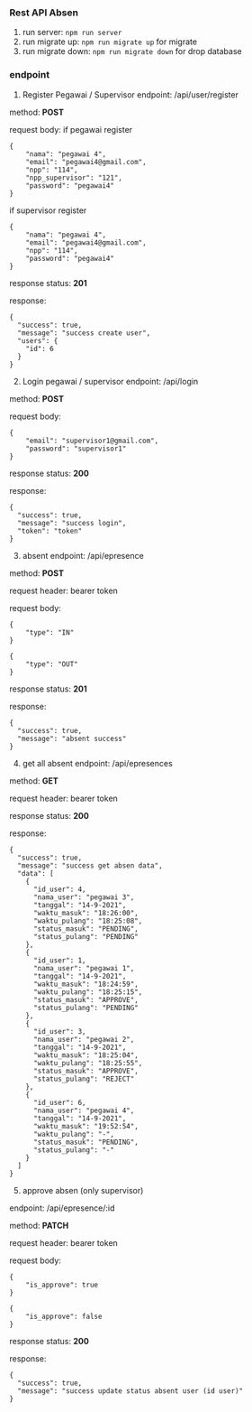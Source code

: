 ### Rest API Absen

1. run server: `npm run server`
2. run migrate up: `npm run migrate up` for migrate
3. run migrate down: `npm run migrate down` for drop database

### endpoint

1. Register Pegawai / Supervisor
   endpoint: /api/user/register

method: **POST**

request body:
if pegawai register

```
{
	"nama": "pegawai 4",
	"email": "pegawai4@gmail.com",
	"npp": "114",
	"npp_supervisor": "121",
	"password": "pegawai4"
}
```

if supervisor register

```
{
	"nama": "pegawai 4",
	"email": "pegawai4@gmail.com",
	"npp": "114",
	"password": "pegawai4"
}
```

response status: **201**

response:

```
{
  "success": true,
  "message": "success create user",
  "users": {
    "id": 6
  }
}
```

2. Login pegawai / supervisor
   endpoint: /api/login

method: **POST**

request body:

```
{
	"email": "supervisor1@gmail.com",
	"password": "supervisor1"
}
```

response status: **200**

response:

```
{
  "success": true,
  "message": "success login",
  "token": "token"
}
```

3. absent
   endpoint: /api/epresence

method: **POST**

request header: bearer token

request body:

```
{
	"type": "IN"
}
```

```
{
	"type": "OUT"
}
```

response status: **201**

response:

```
{
  "success": true,
  "message": "absent success"
}
```

4. get all absent
   endpoint: /api/epresences

method: **GET**

request header: bearer token

response status: **200**

response:

```
{
  "success": true,
  "message": "success get absen data",
  "data": [
    {
      "id_user": 4,
      "nama_user": "pegawai 3",
      "tanggal": "14-9-2021",
      "waktu_masuk": "18:26:00",
      "waktu_pulang": "18:25:08",
      "status_masuk": "PENDING",
      "status_pulang": "PENDING"
    },
    {
      "id_user": 1,
      "nama_user": "pegawai 1",
      "tanggal": "14-9-2021",
      "waktu_masuk": "18:24:59",
      "waktu_pulang": "18:25:15",
      "status_masuk": "APPROVE",
      "status_pulang": "PENDING"
    },
    {
      "id_user": 3,
      "nama_user": "pegawai 2",
      "tanggal": "14-9-2021",
      "waktu_masuk": "18:25:04",
      "waktu_pulang": "18:25:55",
      "status_masuk": "APPROVE",
      "status_pulang": "REJECT"
    },
    {
      "id_user": 6,
      "nama_user": "pegawai 4",
      "tanggal": "14-9-2021",
      "waktu_masuk": "19:52:54",
      "waktu_pulang": "-",
      "status_masuk": "PENDING",
      "status_pulang": "-"
    }
  ]
}
```

5. approve absen (only supervisor)

endpoint: /api/epresence/:id

method: **PATCH**

request header: bearer token

request body:

```
{
	"is_approve": true
}
```

```
{
	"is_approve": false
}
```

response status: **200**

response:

```
{
  "success": true,
  "message": "success update status absent user (id user)"
}
```
